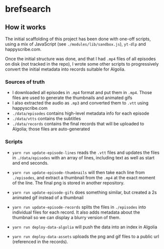# brefsearch

## How it works

The initial scaffolding of this project has been done with one-off scripts,
using a mix of JavaScript (see `./modules/lib/sandbox.js`), `yt-dlp` and
happyscribe.com.

Once the initial structure was done, and that I had `.mp4` files of all episodes
on disk (not tracked in the repo), I wrote some other scripts to progressively
convert the initial metadata into records suitable for Algolia.

### Sources of truth

- I downloaded all episodes in `.mp4` format and put them in `.mp4`. Those files
  are used to generate the thumbnails and animated gifs
- I also extracted the audio as `.mp3` and converted them to `.vtt` using
  happyscribe.com
- `./data/episodes` contains high-level metadata info for each episode
- `./data/vtts` contains the subtitles
- `./data/records` contains the final records that will be uploaded to Algolia;
  those files are auto-generated

### Scripts

- `yarn run update-episode-lines` reads the `.vtt` files and updates the files
  in `./data/episodes` with an array of lines, including text as well as start
  and end seconds.
- `yarn run update-episode-thumbnails` will then take each line from
  `./episodes`, and extract a thumbnail from the `.mp4` at the exact moment of
  the line. The final png is stored in another repository.
- `yarn run update-episode-gifs` does something similar, but created a 2s
  animated gif instead of a thumbnail
- `yarn run update-episode-records` splits the files in `./episodes` into
  individual files for each record. It also adds metadata about the thumbnail so
  we can display a blurry version of them.

- `yarn run deploy-data-algolia` will push the data into an index in Algolia
- `yarn run deploy-data-assets` uploads the png and gif files to a public url
  (referenced in the records).
